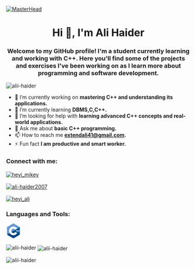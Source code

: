 [![MasterHead](https://user-images.githubusercontent.com/74038190/241765440-80728820-e06b-4f96-9c9e-9df46f0cc0a5.gif)]([https://alii-haider.io](https://www.youtube.com/redirect?event=video_description&redir_token=QUFFLUhqbEZRbHplS0NwQVlNTVNKcDljZ3FUMVBjVC1ZQXxBQ3Jtc0ttUXNYN21pNUdKTmZIZzVUdFFPMVU1R1hMQ2M4aGE5cW1IZHdhN1pzR0pmSnRVSVBHVHJtM1BidE95X0tJVWlrR3laZUFtY3BVN0RmUGVheS0xTFpId09NWjZUcy1ZamlBUi1BOFZqR2R2UzZZS1JXRQ&q=https%3A%2F%2Frishavchanda.io%2F&v=G-EGDH50hGE))

<h1 align="center">Hi 👋, I'm Ali Haider</h1>

<h3 align="center">Welcome to my GitHub profile! I'm a student currently learning and working with C++. Here you'll find some of the projects and exercises I've been working on as I learn more about programming and software development.</h3>

<p align="left"> <img src="https://komarev.com/ghpvc/?username=alii-haider&label=Profile%20views&color=0e75b6&style=flat" alt="alii-haider" /> </p>

- 🔭 I’m currently working on **mastering C++ and understanding its applications.**
- 🌱 I’m currently learning **DBMS,C,C++.**
- 🤝 I’m looking for help with **learning advanced C++ concepts and real-world applications.**
- 💬 Ask me about **basic C++ programming.**
- 📫 How to reach me **extendali41@gmail.com.**
- ⚡ Fun fact **I am productive and smart worker.**

<h3 align="left">Connect with me:</h3>

<p align="left">

<a href="https://twitter.com/heyi_mikey" target="blank"><img align="center" src="https://raw.githubusercontent.com/rahuldkjain/github-profile-readme-generator/master/src/images/icons/Social/twitter.svg" alt="heyi_mikey" height="30" width="40" /></a>

<a href="https://linkedin.com/in/ali-haider2007" target="blank"><img align="center" src="https://raw.githubusercontent.com/rahuldkjain/github-profile-readme-generator/master/src/images/icons/Social/linked-in-alt.svg" alt="ali-haider2007" height="30" width="40" /></a>

<a href="https://instagram.com/heyi_ali" target="blank"><img align="center" src="https://raw.githubusercontent.com/rahuldkjain/github-profile-readme-generator/master/src/images/icons/Social/instagram.svg" alt="heyi_ali" height="30" width="40" /></a>

</p>

<h3 align="left">Languages and Tools:</h3>

<p align="left"> <a href="https://www.w3schools.com/cpp/" target="_blank" rel="noreferrer"> <img src="https://raw.githubusercontent.com/devicons/devicon/master/icons/cplusplus/cplusplus-original.svg" alt="cplusplus" width="40" height="40"/> </a> </p>

<p><img align="left" src="https://github-readme-stats.vercel.app/api/top-langs?username=alii-haider&show_icons=true&locale=en&layout=compact" alt="alii-haider" /></p>

<p>&nbsp;<img align="center" src="https://github-readme-stats.vercel.app/api?username=alii-haider&show_icons=true&locale=en" alt="alii-haider" /></p>

<p><img align="center" src="https://github-readme-streak-stats.herokuapp.com/?user=alii-haider&" alt="alii-haider" /></p>
